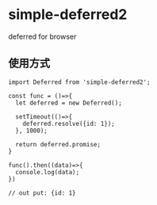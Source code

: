 # simple-deferred2

deferred for browser

## 使用方式

```
import Deferred from 'simple-deferred2';

const func = ()=>{
  let deferred = new Deferred();

  setTimeout(()=>{
    deferred.resolve({id: 1});
  }, 1000);

  return deferred.promise;
}

func().then((data)=>{
  console.log(data);
})

// out put: {id: 1}
```
